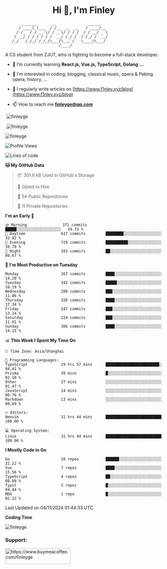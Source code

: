 <h1 align="center">Hi 👋, I'm Finley</h1>

```text
       _______       __              ______   
      / ____(_)___  / /__  __  __   / ____/__ 
     / /_  / / __ \/ / _ \/ / / /  / / __/ _ \
    / __/ / / / / / /  __/ /_/ /  / /_/ /  __/
   /_/   /_/_/ /_/_/\___/\__, /   \____/\___/
                        /____/                
```

<p align="left">

A CS student from ZJUT,
who is fighting to become a full-stack developer.

</p>

<p align="left">

- 🌱 I’m currently learning **React.js, Vue.js, TypeScript, Golang ...**

- 🧠 I'm interested in coding, blogging, classical music, opera & Peking opera, history, ...

- 📝 I regularly write articles on [https://www.f1nley.xyz/blog](https://www.f1nley.xyz/blog)

- 📫 How to reach me **finleyge@qq.com**

</p>

<p>&nbsp;<img align="center" src="https://github-readme-stats.vercel.app/api/top-langs/?username=finleyge&show_icons=true&locale=en&hide=javascript,html,tex" alt="finleyge" /></p>

<p>&nbsp;<img align="center" src="https://github-readme-stats.vercel.app/api?username=finleyge&show_icons=true&locale=en" alt="finleyge" /></p>

<p><img align="center" src="https://github-readme-streak-stats.herokuapp.com/?user=finleyge&" alt="finleyge" /></p>

<!--START_SECTION:waka-->
![Profile Views](http://img.shields.io/badge/Profile%20Views-1-blue)

![Lines of code](https://img.shields.io/badge/From%20Hello%20World%20I%27ve%20Written-1.3%20million%20lines%20of%20code-blue)

**🐱 My GitHub Data** 

> 📦 301.6 kB Used in GitHub's Storage 
 > 
> 💼 Opted to Hire
 > 
> 📜 54 Public Repositories 
 > 
> 🔑 11 Private Repositories 
 > 
**I'm an Early 🐤** 

```text
🌞 Morning                371 commits         █████░░░░░░░░░░░░░░░░░░░░   19.73 % 
🌆 Daytime                617 commits         ████████░░░░░░░░░░░░░░░░░   32.82 % 
🌃 Evening                729 commits         ██████████░░░░░░░░░░░░░░░   38.78 % 
🌙 Night                  163 commits         ██░░░░░░░░░░░░░░░░░░░░░░░   08.67 % 
```
📅 **I'm Most Productive on Tuesday** 

```text
Monday                   267 commits         ████░░░░░░░░░░░░░░░░░░░░░   14.20 % 
Tuesday                  342 commits         █████░░░░░░░░░░░░░░░░░░░░   18.19 % 
Wednesday                208 commits         ███░░░░░░░░░░░░░░░░░░░░░░   11.06 % 
Thursday                 326 commits         ████░░░░░░░░░░░░░░░░░░░░░   17.34 % 
Friday                   247 commits         ███░░░░░░░░░░░░░░░░░░░░░░   13.14 % 
Saturday                 224 commits         ███░░░░░░░░░░░░░░░░░░░░░░   11.91 % 
Sunday                   266 commits         ████░░░░░░░░░░░░░░░░░░░░░   14.15 % 
```


📊 **This Week I Spent My Time On** 

```text
🕑︎ Time Zone: Asia/Shanghai

💬 Programming Languages: 
TypeScript               29 hrs 57 mins      ████████████████████████░   94.41 % 
Prisma                   39 mins             █░░░░░░░░░░░░░░░░░░░░░░░░   02.10 % 
Other                    27 mins             ░░░░░░░░░░░░░░░░░░░░░░░░░   01.47 % 
JavaScript               14 mins             ░░░░░░░░░░░░░░░░░░░░░░░░░   00.76 % 
Markdown                 13 mins             ░░░░░░░░░░░░░░░░░░░░░░░░░   00.69 % 

🔥 Editors: 
Neovim                   31 hrs 44 mins      █████████████████████████   100.00 % 

💻 Operating System: 
Linux                    31 hrs 44 mins      █████████████████████████   100.00 % 
```

**I Mostly Code in Go** 

```text
Go                       10 repos            ██████░░░░░░░░░░░░░░░░░░░   22.22 % 
Vue                      7 repos             ████░░░░░░░░░░░░░░░░░░░░░   15.56 % 
TypeScript               4 repos             ██░░░░░░░░░░░░░░░░░░░░░░░   08.89 % 
Typst                    2 repos             █░░░░░░░░░░░░░░░░░░░░░░░░   04.44 % 
MDX                      1 repo              █░░░░░░░░░░░░░░░░░░░░░░░░   02.22 % 
```




 Last Updated on 04/11/2024 01:44:33 UTC
<!--END_SECTION:waka-->
**Coding Time**
<p>
       <img align="center" src="https://wakatime.com/share/@1f267603-cf28-47c9-a32c-2753500710e7/96d852e9-5832-42ff-acaa-a48a5371ba9d.svg" alt="finleyge" />
</p>

</p>


<h3 align="left">Support:</h3>

<p align="left">

<a href="https://www.buymeacoffee.com/finleyge"> <img align="left" src="https://cdn.buymeacoffee.com/buttons/v2/default-yellow.png" height="50" width="210" alt="https://www.buymeacoffee.com/finleyge" />

</a>
</p>
